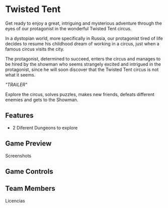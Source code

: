 # Twisted Tent

Get ready to enjoy a great, intriguing and mysterious adventure through the eyes of our protagonist in the wonderful Twisted Tent circus.

In a dystopian world, more specifically in Russia, our protagonist tired of life decides to resume his childhood dream of working in a circus, just when a famous circus visits the city.

The protagonist, determined to succeed, enters the circus and manages to be hired by the showman who seems strangely excited and intrigued in the protagonist, since he will soon discover that the Twisted Tent circus is not what it seems.

*"TRAILER"*

Explore the circus, solves puzzles, makes new friends, defeats different enemies and gets to the Showman.

## Features

* 2 Diferent Dungeons to explore


## Game Preview

Screenshots

## Game Controls

## Team Members


Licencias
